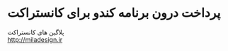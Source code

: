 پرداخت درون برنامه کندو برای کانستراکت
====================

پلاگین های کانستراکت<br>
http://miladesign.ir
